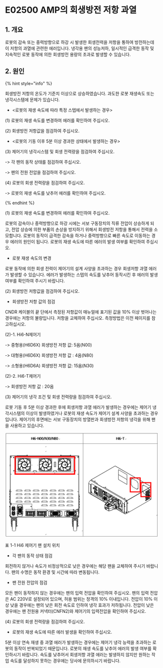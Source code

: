 ﻿# E02500 AMP의 회생방전 저항 과열

## 1. 개요

로봇의 감속 또는 중력방향으로 하강 시 발생한 회생전력을 저항을 통하여 방전하는데 이 저항의 과열에 관련한 에러입니다. 
냉각용 팬의 성능저하, 일시적인 급격한 동작 및 지속적인 로봇 동작에 의한 회생방전 용량의 초과로 발생할 수 있습니다.

## 2. 원인

{% hint style="info" %}

회생방전 저항의 온도가 기준치 이상으로 상승하였습니다. 과도한 로봇 재생속도 또는 냉각시스템에 문제가 있습니다.

* <로봇의 재생 속도에 따라 특정 스텝에서 발생하는 경우>

(1)	로봇의 재생 속도를 변경하여 에러를 확인하여 주십시오.

(2)	회생방전 저항값을 점검하여 주십시오.

* <로봇의 기동 이후 5분 이상 경과한 상태에서 발생하는 경우>

(3)	제어기의 냉각시스템 및 회생 전력량을 점검하여 주십시오.

->	각 팬의 동작 상태를 점검하여 주십시오.

->	팬의 전원 전압을 점검하여 주십시오.

(4)	로봇의 회생 전력량을 점검하여 주십시오.

->	로봇의 재생 속도를 낮추어 에러를 확인하여 주십시오.

{% endhint %}

(1)	로봇의 재생 속도를 변경하여 에러를 확인하여 주십시오.

로봇의 감속이나 중력방향으로 하강 시에는 서보 구동장치의 직류 전압이 상승하게 되고, 전압 상승에 의한 부품의 손상을 방지하기 위해서 회생방전 저항을 통해서 전력을 소모합니다. 
로봇의 동작이 급격한 감속을 하거나 중력방향으로 빠른 속도로 이동하는 경우 에러의 원인이 됩니다. 로봇의 재생 속도에 따른 에러의 발생 여부를 확인하여 주십시오.

* 로봇 재생 속도의 변경

로봇 동작에 의한 회생 전력이 제어기의 설계 사양을 초과하는 경우 회생저항 과열 에러가 발생할 수 있습니다. 
에러가 발생하는 스텝의 속도를 낮추어 동작시킨 후 에러의 발생 여부를 확인하여 주시기 바랍니다.


(2)	회생방전 저항값을 점검하여 주십시오.

* 회생방전 저항 값의 점검

CNDR 케이블의 끝 단에서 측정된 저항값이 매뉴얼에 표기된 값을 10% 이상 벗어나는 경우에는 저항의 불량입니다. 
저항을 교체하여 주십시오. 측정방법은 이전 페이지를 참고하십시오.

 (2)-1. Hi6-N제어기 

-> 중형용(H6D6X) 회생방전 저항 값: 5옴(N00)

-> 대형용(H6D6X) 회생방전 저항 값 : 4옴(N80)

-> 소형용(H6D6A) 회생방전 저항 값: 15옴(N30)

(2)-2. Hi6-T제어기

-> 회생방전 저항 값 : 20옴

(3)	제어기의 냉각 조건 및 회생 전력량을 점검하여 주십시오.

로봇 기동 후 5분 이상 경과한 후에 회생저항 과열 에러가 발생하는 경우에는 제어기 냉각시스템의 이상이 발생하였거나 로봇의 재생 속도가 제어기 설계 사양을 초과하는 경우입니다. 
제어기의 후면에는 서보 구동장치의 방열판과 회생방전 저항의 냉각을 위해 팬을 사용하고 있습니다. 

![](../_assets/1-AMP/E02500/E02500_제어기_후면_팬.PNG  )

표 1-1 Hi6 제어기 팬 설치 위치

* 각 팬의 동작 상태 점검

회전하지 않거나 속도가 비정상적으로 낮은 경우에는 해당 팬을 교체하여 주시기 바랍니다. 팬의 수명은 동작 환경 및 시간에 따라 변동됩니다.


* 팬 전원 전압의 점검

모든 팬이 동작하지 않는 경우에는 팬의 입력 전압을 확인하여 주십시오. 팬의 입력 전압은 AC 220V로 설정되어 있으며, 허용 범위는 정격의 10% 이내입니다. 
전압이 10% 이상 낮을 경우에는 팬의 낮은 회전 속도로 인하여 냉각 효과가 저하됩니다. 
전압이 낮은 경우에는 팬 전원용 커넥터(CNFN2)와 제어기의 입력전압을 확인하여 주십시오.

(4)	로봇의 회생 전력량을 점검하여 주십시오.

* 로봇의 재생 속도에 따른 에러 발생을 확인하여 주십시오.

5분 이상 연속 재생 중 과열 에러가 발생하는 경우에는 제어기 냉각 능력을 초과하는 로봇의 동작이 반복되었기 때문입니다. 
로봇의 재생 속도를 낮추어 에러의 발생 여부를 확인하시기 바랍니다. 
속도를 낮추어서 회생저항 과열 에러는 발생하지 않지만 원하는 작업 속도를 달성하지 못하는 경우에는 당사에 문의하시기 바랍니다.
